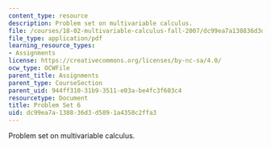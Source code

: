 ```yaml
---
content_type: resource
description: Problem set on multivariable calculus.
file: /courses/18-02-multivariable-calculus-fall-2007/dc99ea7a138836d3d5891a4350c2ffa3_ps6.pdf
file_type: application/pdf
learning_resource_types:
- Assignments
license: https://creativecommons.org/licenses/by-nc-sa/4.0/
ocw_type: OCWFile
parent_title: Assignments
parent_type: CourseSection
parent_uid: 944ff310-31b9-3511-e03a-be4fc3f603c4
resourcetype: Document
title: Problem Set 6
uid: dc99ea7a-1388-36d3-d589-1a4350c2ffa3
---
```

Problem set on multivariable calculus.
